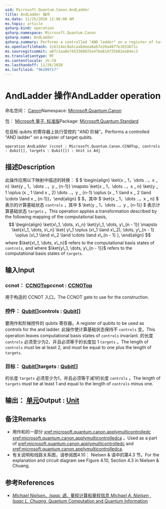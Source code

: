 ```yaml
---
uid: Microsoft.Quantum.Canon.AndLadder
title: AndLadder 操作
ms.date: 11/25/2020 12:00:00 AM
ms.topic: article
qsharp.kind: operation
qsharp.namespace: Microsoft.Quantum.Canon
qsharp.name: AndLadder
qsharp.summary: Performs a controlled "AND ladder" on a register of target qubits.
ms.openlocfilehash: 2c6114ec8a5caabdeea8ab7e26a4877e1633671c
ms.sourcegitcommit: a87c1aa8e7453360025e47ba614f25b02ea84ec3
ms.translationtype: MT
ms.contentlocale: zh-CN
ms.lasthandoff: 11/26/2020
ms.locfileid: "96209717"
---
```

# <a name="andladder-operation"></a><span data-ttu-id="e0557-102">AndLadder 操作</span><span class="sxs-lookup"><span data-stu-id="e0557-102">AndLadder operation</span></span>

<span data-ttu-id="e0557-103">命名空间： [Canon](xref:Microsoft.Quantum.Canon)</span><span class="sxs-lookup"><span data-stu-id="e0557-103">Namespace: [Microsoft.Quantum.Canon](xref:Microsoft.Quantum.Canon)</span></span>

<span data-ttu-id="e0557-104">包： [Microsoft 量子. 标准版](https://nuget.org/packages/Microsoft.Quantum.Standard)</span><span class="sxs-lookup"><span data-stu-id="e0557-104">Package: [Microsoft.Quantum.Standard](https://nuget.org/packages/Microsoft.Quantum.Standard)</span></span>


<span data-ttu-id="e0557-105">在目标 qubits 的寄存器上执行受控的 "AND 阶梯"。</span><span class="sxs-lookup"><span data-stu-id="e0557-105">Performs a controlled "AND ladder" on a register of target qubits.</span></span>

```qsharp
operation AndLadder (ccnot : Microsoft.Quantum.Canon.CCNOTop, controls : Qubit[], targets : Qubit[]) : Unit is Adj
```


## <a name="description"></a><span data-ttu-id="e0557-106">描述</span><span class="sxs-lookup"><span data-stu-id="e0557-106">Description</span></span>

<span data-ttu-id="e0557-107">此操作应用以下映射中描述的转换： $ $ \begin{align} \ket{x \_ 1，\dots ..，x \_ n} \ket{y \_ 1，\dots ..，y \_ {n-1}} \mapsto \ket{x \_ 1，\dots ..，x \_ n} \ket{y \_ 1 \oplus (x \_ 1 \land x \_ 2) \dots ..，y \_ {n-1} \oplus (x \_ 1 \land x \_ 2 \land \cdots \land x \_ {n-1}}，\end{align} $ $，其中 $ \ket{x \_ 1，\dots ..，x \_ n} $ 表示的计算基础状态 `controls` ，其中 $ \ket{y \_ 1，\dots ..，y \_ {n-1}} $ 表示计算基础状态 `targets` 。</span><span class="sxs-lookup"><span data-stu-id="e0557-107">This operation applies a transformation described by the following mapping of the computational basis, $$ \begin{align} \ket{x\_1, \dots, x\_n} \ket{y\_1, \dots, y\_{n - 1}} \mapsto \ket{x\_1, \dots, x\_n} \ket{ y\_1 \oplus (x\_1 \land x\_2), \dots, y\_{n - 1} \oplus (x\_1 \land x\_2 \land \cdots \land x\_{n - 1} }, \end{align} $$ where $\ket{x\_1, \dots, x\_n}$ refers to the computational basis states of `controls`, and where $\ket{y\_1, \dots, y\_{n - 1}}$ refers to the computational basis states of `targets`.</span></span>

## <a name="input"></a><span data-ttu-id="e0557-108">输入</span><span class="sxs-lookup"><span data-stu-id="e0557-108">Input</span></span>

### <a name="ccnot--ccnotop"></a><span data-ttu-id="e0557-109">ccnot： [CCNOTop](xref:Microsoft.Quantum.Canon.CCNOTop)</span><span class="sxs-lookup"><span data-stu-id="e0557-109">ccnot : [CCNOTop](xref:Microsoft.Quantum.Canon.CCNOTop)</span></span>

<span data-ttu-id="e0557-110">用于构造的 CCNOT 入口。</span><span class="sxs-lookup"><span data-stu-id="e0557-110">The CCNOT gate to use for the construction.</span></span>


### <a name="controls--qubit"></a><span data-ttu-id="e0557-111">控件： [Qubit](xref:microsoft.quantum.lang-ref.qubit)[]</span><span class="sxs-lookup"><span data-stu-id="e0557-111">controls : [Qubit](xref:microsoft.quantum.lang-ref.qubit)[]</span></span>

<span data-ttu-id="e0557-112">要用作和阶梯控件的 qubits 寄存器。</span><span class="sxs-lookup"><span data-stu-id="e0557-112">A register of qubits to be used as controls for the and ladder.</span></span>
<span data-ttu-id="e0557-113">此操作使计算基础状态保持不 `controls` 变。</span><span class="sxs-lookup"><span data-stu-id="e0557-113">This operation leaves computational basis states of `controls` invariant.</span></span>
<span data-ttu-id="e0557-114">的长度 `controls` 必须至少为2，并且必须等于的长度加 1 `targets` 。</span><span class="sxs-lookup"><span data-stu-id="e0557-114">The length of `controls` must be at least 2, and must be equal to one plus the length of `targets`.</span></span>


### <a name="targets--qubit"></a><span data-ttu-id="e0557-115">目标： [Qubit](xref:microsoft.quantum.lang-ref.qubit)[]</span><span class="sxs-lookup"><span data-stu-id="e0557-115">targets : [Qubit](xref:microsoft.quantum.lang-ref.qubit)[]</span></span>

<span data-ttu-id="e0557-116">的长度 `targets` 必须至少为1，并且必须等于减1的长度 `controls` 。</span><span class="sxs-lookup"><span data-stu-id="e0557-116">The length of `targets` must be at least 1 and equal to the length of `controls` minus one.</span></span>



## <a name="output--unit"></a><span data-ttu-id="e0557-117">输出： [单元](xref:microsoft.quantum.lang-ref.unit)</span><span class="sxs-lookup"><span data-stu-id="e0557-117">Output : [Unit](xref:microsoft.quantum.lang-ref.unit)</span></span>



## <a name="remarks"></a><span data-ttu-id="e0557-118">备注</span><span class="sxs-lookup"><span data-stu-id="e0557-118">Remarks</span></span>

- <span data-ttu-id="e0557-119">用作和的一部分 <xref:microsoft.quantum.canon.applymulticontrolledc> <xref:microsoft.quantum.canon.applymulticontrolledca> 。</span><span class="sxs-lookup"><span data-stu-id="e0557-119">Used as a part of <xref:microsoft.quantum.canon.applymulticontrolledc> and <xref:microsoft.quantum.canon.applymulticontrolledca>.</span></span>
- <span data-ttu-id="e0557-120">有关说明和线路关系图，请参阅图4.10： Nielsen & 语中的第4.3 节。</span><span class="sxs-lookup"><span data-stu-id="e0557-120">For the explanation and circuit diagram see Figure 4.10, Section 4.3 in Nielsen & Chuang.</span></span>

## <a name="references"></a><span data-ttu-id="e0557-121">参考</span><span class="sxs-lookup"><span data-stu-id="e0557-121">References</span></span>

- [<span data-ttu-id="e0557-122">*Michael Nielsen、Isaac 语*、量程计算和量程信息</span><span class="sxs-lookup"><span data-stu-id="e0557-122"> *Michael A. Nielsen , Isaac L. Chuang*, Quantum Computation and Quantum Information </span></span>](http://doi.org/10.1017/CBO9780511976667)